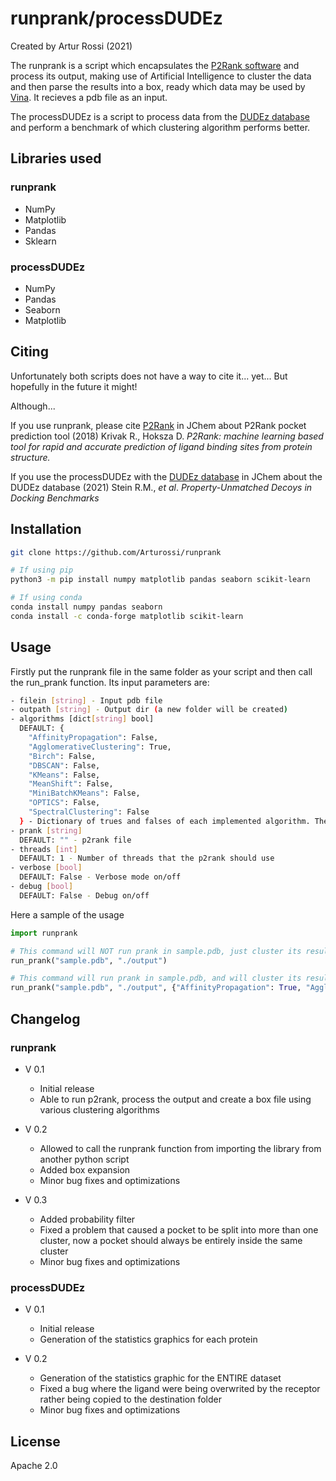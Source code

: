 runprank/processDUDEz
=====================

Created by Artur Rossi (2021)

The runprank is a script which encapsulates the [P2Rank software](https://github.com/rdk/p2rank) and process its output, making use of Artificial Intelligence to cluster the data and then parse the results into a box, ready which data may be used by [Vina](http://vina.scripps.edu). It recieves a pdb file as an input.

The processDUDEz is a script to process data from the [DUDEz database](https://dudez.docking.org) and perform a benchmark of which clustering algorithm performs better.


## Libraries used

### runprank

- NumPy
- Matplotlib
- Pandas
- Sklearn

### processDUDEz

- NumPy
- Pandas
- Seaborn
- Matplotlib


## Citing

Unfortunately both scripts does not have a way to cite it... yet... But hopefully in the future it might!

Although...

If you use runprank, please cite [P2Rank](https://doi.org/10.1186/s13321-018-0285-8) in JChem about P2Rank pocket prediction tool (2018)
Krivak R., Hoksza D. *P2Rank: machine learning based tool for rapid and accurate prediction of ligand binding sites from protein structure.*

If you use the processDUDEz with the [DUDEz database](https://doi.org/10.1021/acs.jcim.0c00598) in JChem about the DUDEz database (2021)
Stein R.M., *et al*. *Property-Unmatched Decoys in Docking Benchmarks*


## Installation

```sh
git clone https://github.com/Arturossi/runprank

# If using pip
python3 -m pip install numpy matplotlib pandas seaborn scikit-learn

# If using conda
conda install numpy pandas seaborn
conda install -c conda-forge matplotlib scikit-learn
```


## Usage

Firstly put the runprank file in the same folder as your script and then call the run_prank function. Its input parameters are:
```sh
- filein [string] - Input pdb file
- outpath [string] - Output dir (a new folder will be created)
- algorithms [dict[string] bool]
  DEFAULT: {
    "AffinityPropagation": False,
    "AgglomerativeClustering": True,
    "Birch": False,
    "DBSCAN": False,
    "KMeans": False,
    "MeanShift": False,
    "MiniBatchKMeans": False,
    "OPTICS": False,
    "SpectralClustering": False
  } - Dictionary of trues and falses of each implemented algorithm. The options are: AffinityPropagation, AgglomerativeClustering, Birch, DBSCAN, KMeans, MeanShift, MiniBatchKMeans, OPTICS, SpectralClustering
- prank [string]
  DEFAULT: "" - p2rank file
- threads [int]
  DEFAULT: 1 - Number of threads that the p2rank should use
- verbose [bool]
  DEFAULT: False - Verbose mode on/off
- debug [bool]
  DEFAULT: False - Debug on/off
```

Here a sample of the usage

```python
import runprank

# This command will NOT run prank in sample.pdb, just cluster its results, only with Agglomerative Clustering and then output the results in the ./output folder
run_prank("sample.pdb", "./output")

# This command will run prank in sample.pdb, and will cluster its results using all supported algorithms and will generate files with statistics data (this is useful to perform benchmarks) to the ./output folder
run_prank("sample.pdb", "./output", {"AffinityPropagation": True, "AgglomerativeClustering": True,"Birch": True, "DBSCAN": True, "KMeans": True, "MeanShift": True, "MiniBatchKMeans": True, "OPTICS": True, "SpectralClustering": True"}, "/path/to/prank", 1, False, True)
```


## Changelog

### runprank

* V 0.1
	* Initial release
	* Able to run p2rank, process the output and create a box file using various clustering algorithms

* V 0.2
	* Allowed to call the runprank function from importing the library from another python script
	* Added box expansion
	* Minor bug fixes and optimizations

* V 0.3
	* Added probability filter
	* Fixed a problem that caused a pocket to be split into more than one cluster, now a pocket should always be entirely inside the same cluster
	* Minor bug fixes and optimizations

### processDUDEz

* V 0.1
	* Initial release
	* Generation of the statistics graphics for each protein

* V 0.2
	* Generation of the statistics graphic for the ENTIRE dataset
	* Fixed a bug where the ligand were being overwrited by the receptor rather being copied to the destination folder
	* Minor bug fixes and optimizations


## License

Apache 2.0
